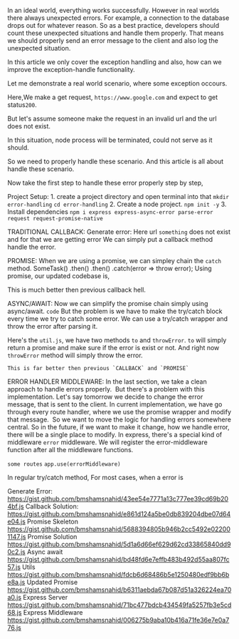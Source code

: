 In an ideal world, everything works successfully. However in real worlds there always unexpected errors.
For example, a connection to the database drops out for whatever reason.
So as a best practice, developers should count these unexpected situations and handle them properly.
That means we should properly send an error message to the client and also log the unexpected situation.

In this article we only cover the exception handling and also, how can we improve the exception-handle functionality.

Let me demonstrate a real world scenario, where some exception occours.

Here,We make a get request, `https://www.google.com`
and expect to get status`200`.

But let's assume someone make the request in an invalid url
and the url does not exist.

In this situation, node process will be terminated, could not serve as it should.

So we need to properly handle these scenario.
And this article is all about handle these scenario.

Now take the first step to handle these error properly step by step,

Project Setup: 1. create a project directory and open terminal into that
`mkdir error-handling`
`cd error-handling` 2. Create a node project.
`npm init -y` 3. Install dependencies
`npm i express express-async-error parse-error request request-promise-native`

TRADITIONAL CALLBACK:
Generate error:
Here url `something` does not exist and for that we are getting error
We can simply put a callback method handle the error.

PROMISE:
When we are using a promise, we can simpley chain the `catch` method.
SomeTask()
.then()
.then()
.catch(error => throw error);
Using promise, our updated codebase is,

This is much better then previous callback hell.

ASYNC/AWAIT:
Now we can simplify the promise chain simply using async/await.
`code`
But the problem is we have to make the try/catch block every time we
try to catch some error.
We can use a try/catch wrapper and throw the error after parsing it.

Here's the `util.js`, we have two methods `to` and `throwError`.
`to` will simply return a promise and make sure if the error is exist or not.
And right now `throwError` method will simply throw the error.

    This is far better then previous `CALLBACK` and `PROMISE`

ERROR HANDLER MIDDLEWARE:
In the last section, we take a clean approach to handle errors properly. 
But there's a problem with this implementation. Let's say tomorrow we decide to change the error message, that is sent to the client. In current implementation, we have go through every route handler, where we use the promise wrapper and modify that message. 
So we want to move the logic for handling errors somewhere central. So in the future, if we want to make it change, how we handle error, there will be a single place to modify.
In express, there's a special kind of middleware `error` middleware. We will register the error-middleware function after all the middleware functions.

`some routes`
`app.use(errorMiddleware)`

In regular try/catch method,
For most cases, when a error is

Generate Error: https://gist.github.com/bmshamsnahid/43ee54e7771a13c777ee39cd69b204bf.js
Callback Solution:
https://gist.github.com/bmshamsnahid/e861d124a5be0db839204dbe07d64e04.js
Promise Skeleton
https://gist.github.com/bmshamsnahid/5688394805b946b2cc5492e022001147.js
Promise Solution
https://gist.github.com/bmshamsnahid/5d1a6d66ef629d62cd33865840dd90c2.js
Async await
https://gist.github.com/bmshamsnahid/bd48fd6e7effb483b492d55aa807fc57.js
Utils
https://gist.github.com/bmshamsnahid/fdcb6d68486b5e1250480edf9bb6be8a.js
Updated Promise https://gist.github.com/bmshamsnahid/b6311aebda67b087d51a326224ea70a0.js
Express Server
https://gist.github.com/bmshamsnahid/71bc477bdcb434549fa5257fb3e5cd68.js
Express Middleware
https://gist.github.com/bmshamsnahid/006275b9aba10b416a71fe36e7e0a776.js
